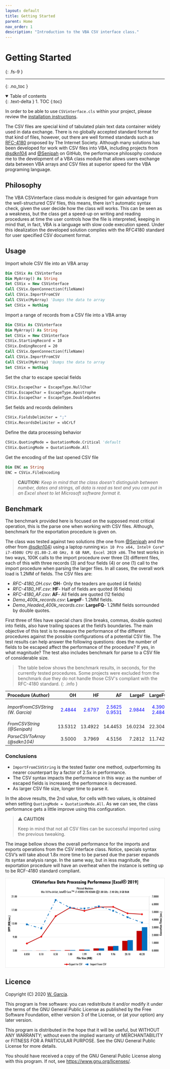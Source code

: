 ```yaml
---
layout: default
title: Getting Started
parent: Home
nav_order: 1
description: "Introduction to the VBA CSV interface class."
---
```


# Getting Started
{: .fs-9 }

---

{: .no_toc }

<details open markdown="block">
  <summary>
    Table of contents
  </summary>
  {: .text-delta }
1. TOC
{:toc}
</details>

In order to be able to use `CSVinterface.cls` within your project, please review the [installation instructions](https://ws-garcia.github.io/VBA-CSV-interface/home/installation.html).

The CSV files are special kind of tabulated plain text data container widely used in data exchange. There is no globally accepted standard format for that kind of files, however, out there are well formed standards such as [RFC-4180](https://www.ietf.org/rfc/rfc4180.txt) proposed by The Internet Society.
Although many solutions has been developed for work with CSV files into VBA, including projects from [@sdkn104](https://github.com/sdkn104/VBA-CSV) and [@Senipah](https://github.com/Senipah/VBA-Better-Array) on GitHub, the performance philosophy conduce me to the development of a VBA class module that allows users exchange data between VBA arrays and CSV files at superior speed for the VBA programing language.

## Philosophy
The VBA CSVinterface class module is designed for gain advantage from the well-structured CSV files, this means, there isn't automatic syntax check, given the user decide how the class will works. This can be seen as a weakness, but the class get a speed-up on writing and reading procedures at time the user controls how the file is interpreted, keeping in mind that, in fact, VBA is a language with slow code execution speed. Under this idealization the developed solution complies with the RFC4180 standard for user specified CSV document format.

## Usage
Import whole CSV file into an VBA array

```vb
Dim CSVix As CSVinterface
Dim MyArray() As String
Set CSVix = New CSVinterface
Call CSVix.OpenConnection(fileName)
Call CSVix.ImportFromCSV
Call CSVix(MyArray) 'Dumps the data to array
Set CSVix = Nothing
```

Import a range of records from a CSV file into a VBA array

```vb
Dim CSVix As CSVinterface
Dim MyArray() As String
Set CSVix = New CSVinterface
CSVix.StartingRecord = 10
CSVix.EndingRecord = 20
Call CSVix.OpenConnection(fileName)
Call CSVix.ImportFromCSV
Call CSVix(MyArray) 'Dumps the data to array
Set CSVix = Nothing
```

Set the char to escape special fields

```vb
CSVix.EscapeChar = EscapeType.NullChar
CSVix.EscapeChar = EscapeType.Apostrophe
CSVix.EscapeChar = EscapeType.DoubleQuotes
```

Set fields and records delimiters

```vb
CSVix.FieldsDelimiter = ";"
CSVix.RecordsDelimiter = vbCrLf
```

Define the data processing behavior

```vb
CSVix.QuotingMode = QuotationMode.Critical 'default
CSVix.QuotingMode = QuotationMode.All
```

Get the encoding of the last opened CSV file

```vb
Dim ENC as String
ENC = CSVix.FileEncoding
```

>**CAUTION:**
>_Keep in mind that the class doesn't distinguish between number, dates and strings, all data is read as text and you can put in an Excel sheet to let Microsoft software format it._


## Benchmark
The benchmark provided here is focused on the supposed most critical operation, this is the parse one when working with CSV files. Although, benchmark for the exportation procedure is given on. 

The class was tested against two solutions (the one from [@Senipah](https://github.com/Senipah/VBA-Better-Array) and the other from [@sdkn104](https://github.com/sdkn104/VBA-CSV)) using a laptop running `Win 10 Pro x64, Intel® Core™ i7-4500U CPU @1.80-2.40 GHz, 8 GB RAM, Excel 2019 x86`. The test works in two ways, 100K calls to the import procedure over three (3) different files, each of this with three records (3) and four fields (4) or one (1) call to the import procedure when parsing the larger files. In all cases, the overall work load is 1.2MM of fields. The CSV files are:
* _RFC-4180_OH.csv_: **OH**- Only the teaders are quoted (4 fields)
* _RFC-4180_HF.csv_: **HF**- Half of fields are quoted (6 fields)
* _RFC-4180_AF.csv_: **AF**- All fields are quoted (12 fields) 
* *Demo_400k_records.csv*: **LargeF**- 1.2MM fields.
* *Demo_Headed_400k_records.csv*: **LargeFQ**- 1.2MM fields sorrounded by double quotes.

First three of files have special chars (line breaks, commas, double quotes) into fields, also have trailing spaces at the field’s boundaries. The main objective of this test is to measure the performance of the different procedures against the possible configurations of a potential CSV file. The test results can help answer the following questions: does the number of fields to be escaped affect the performance of the procedure? If yes, in what magnitude? The test also includes benchmark for parse to a CSV file of considerable size.


>The table below shows the benchmark results, in seconds, for the currently tested procedures. Some projects were excluded from the benchmark due they do not handle those CSV's compliant with the RFC-4180 standard.
{: .info }

<table>
<thead>
<tr>
<th style="text-align: left;"><strong>Procedure (Author)</strong></th>
<th style="text-align: right;"><strong>OH</strong></th>
<th style="text-align: right;"><strong>HF</strong></th>
<th style="text-align: right;"><strong>AF</strong></th>
<th style="text-align: right;"><strong>LargeF</strong></th>
<th style="text-align: right;"><strong>LargeFQ</strong></th>
</tr>
</thead>
<tbody>
<tr>
<td style="text-align: left;"><em>ImportFromCSVString<br>(W. García)</em></td>
<td style="text-align: right;"><p style="color:blue;">2.4844</p></td>
<td style="text-align: right;"><p style="color:blue;">2.6797</p></td>
<td style="text-align: right;"><p style="color:blue;">2.5625<br>0.9531</p></td>
<td style="text-align: right;"><p style="color:blue;">2.9844</p></td>
<td style="text-align: right;"><p style="color:blue;">4.3906<br>2.4844</p></td>
</tr>
<tr>
<td style="text-align: left;"><em>FromCSVString<br>(@Senipah)</em></td>
<td style="text-align: right;">13.5312</td>
<td style="text-align: right;">13.4922</td>
<td style="text-align: right;">14.4453</td>
<td style="text-align: right;">16.0234</td>
<td style="text-align: right;">22.3047</td>
</tr>
<tr>
<td style="text-align: left;"><em>ParseCSVToArray<br>(@sdkn104)</em></td>
<td style="text-align: right;">3.5000</td>
<td style="text-align: right;">3.7969</td>
<td style="text-align: right;">4.5156</td>
<td style="text-align: right;">7.2812</td>
<td style="text-align: right;">11.7422</td>
</tr>
</tbody>
</table>

### Conclusions

- `ImportFromCSVString` is the tested faster one method, outperforming its nearer counterpart by a factor of 2.5x in performance.
- The CSV syntax impacts the performance in this way: as the number of escaped fields is increased, the performance is decreased.
- As larger CSV file size, longer time to parse it.

In the above results, the 2nd value, for cells with two values, is obtained when setting `QuotingMode = QuotationMode.All`. As we can see, the class performance gets a little improve using this configuration. 

>:warning: **CAUTION**
>
>Keep in mind that not all CSV files can be successful imported using the previous tweaking.


The image bellow shows the overall performance for the imports and exports operations from the CSV interface class. Notice, specials syntax CSV’s will take about 1.8x more time to be parsed due the parser expands its syntax analysis range. In the same way, but in less magnitude, the exportation procedure will have an overheat when the instance is setting up to be RCF-4180 standard compliant.

![BenchMark](Benchmark.png)

## Licence
Copyright (C) 2020  [W. García](https://github.com/ws-garcia/VBA-CSV-interface/).

This program is free software: you can redistribute it and/or modify it under the terms of the GNU General Public License as published by the Free Software Foundation, either version 3 of the License, or (at your option) any later version.

This program is distributed in the hope that it will be useful, but WITHOUT ANY WARRANTY; without even the implied warranty of MERCHANTABILITY or FITNESS FOR A PARTICULAR PURPOSE.  See the GNU General Public License for more details.

You should have received a copy of the GNU General Public License along with this program.  If not, see <https://www.gnu.org/licenses/>.

